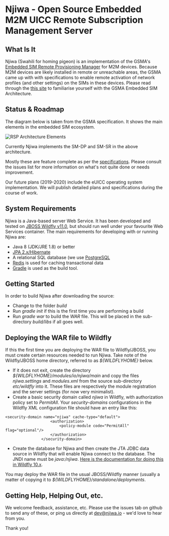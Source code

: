 # Njiwa -  Open Source Embedded M2M UICC Remote Subscription Management Server

## What Is It

 Njiwa (Swahili for homing pigeon) is an implementation of the GSMA's
 [Embedded SIM Remote Provisioning Manager](https://www.gsma.com/iot/embedded-sim/) for M2M devices. Because M2M devices are likely installed in remote or 
 unreachable areas, the GSMA came up with with specifications to enable remote
 activation of network profiles (and other settings) on the SIMs in these devices. Please read through the [this site](https://www.gsma.com/iot/embedded-sim/how-it-works/) to familiarise yourself with the GSMA Embedded SIM Architecture. 

## Status & Roadmap
  The diagram below is taken from the GSMA specification. It shows the main
  elements in the embedded SIM ecosystem.

![RSP Architecture Elements](https://raw.githubusercontent.com/bagyenda/njiwa/master/etc/arch.png)

  Currently Njiwa implements the SM-DP and SM-SR in the above architecture. 

  Mostly these are feature complete as per the [specifications](https://www.gsma.com/newsroom/all-documents/sgp-02-v3-2-remote-provisioning-architecture-for-embedded-uicc-technical-specification/). Please consult the issues list for more information on what's not quite done or needs improvement.
 
 Our future plans (2019-2020) include the eUICC operating system implementation. We will publish detailed plans and specifications during the course of work.

## System Requirements
 Njiwa is a Java-based server Web Service. It has been developed and tested
 on [JBOSS Wildfly v11.0](http://www.wildfly.org), but should run well under
 your favourite Web Services container. The main requirements for developing with or running Njiwa are:

* Java 8 (JDK/JRE 1.8) or better
* [JPA 2.x/Hibernate](http://hibernate.org)
* A relational SQL database (we use [PostgreSQL](http://www.postgresql.org)
* [Redis](http://redis.io) is used for caching transactional data
* [Gradle](https://gradle.org) is used as the build tool. 
  
## Getting Started

 In order to build Njiwa after downloading the source:

* Change to the folder *build*
* Run *gradle init* if this is the first time you are performing a build
* Run *gradle war* to build the *WAR* file. This will be placed in the sub-directory *build/libs* if all goes well.

## Deploying the WAR file to Wildfly

If this the first time you are deploying the WAR file to Wildfly/JBOSS, you must create 
certain resources needed to run Njiwa. Take note of the Wildfly/JBOSS home directory, referred to 
 as *${WILDFLYHOME}* below.

* If it does not exit, create the directory *${WILDFLYHOME}/modules/io/njiwa/main* and copy the 
  files *njiwa.settings* and *modules.xml* from the source sub-directory *etc/wildfly* into it. 
  These files are respectively the module registration and the server settings (for now very minimalist).
* Create a basic security domain called *njiwa* in Wildfly, with authorization policy set to *PermitAll*. Your *security-domains* configurations in the Wildfly XML configuration file should have an entry like this:
```
<security-domain name="njiwa" cache-type="default">
                    <authorization>
                        <policy-module code="PermitAll" flag="optional"/>
                    </authorization>
                </security-domain>
```

* Create the database for Njiwa and then create the JTA JDBC data source in Wildfly that will enable
  Njiwa connect to the database. The JNDI name must be *java:/njiwa*. [Here is the documentation for doing this in Wildfly 10.x](https://docs.jboss.org/author/display/WFLY10/DataSource+configuration). 

 You may deploy the WAR file in the usual JBOSS/Wildfly manner (usually a matter of copying it to
 *${WILDFLYHOME}/standalone/deployments*. 

## Getting Help, Helping Out, etc.

 We welcome feedback, assistance, etc. Please use the issues tab on github to send any of these, 
 or ping us directly at dev@njiwa.io - we'd love to hear from you.

 Thank you!

 
